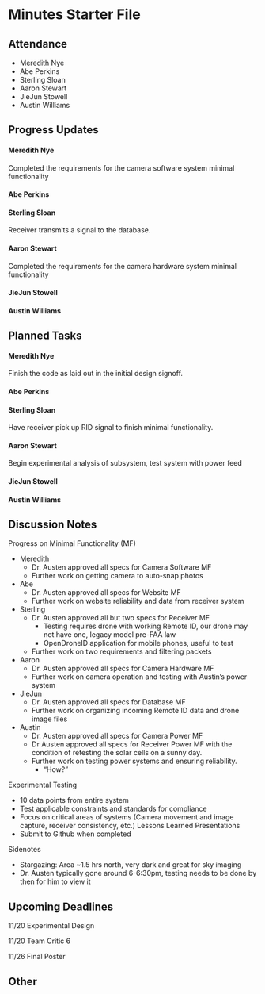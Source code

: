 # Minutes Starter File

## Attendance
   - Meredith Nye
   - Abe Perkins
   - Sterling Sloan
   - Aaron Stewart
   - JieJun Stowell
   - Austin Williams

## Progress Updates
#### Meredith Nye
Completed the requirements for the camera software system minimal functionality
#### Abe Perkins
#### Sterling Sloan
Receiver transmits a signal to the database. 
#### Aaron Stewart
Completed the requirements for the camera hardware system minimal functionality
#### JieJun Stowell
#### Austin Williams

## Planned Tasks
#### Meredith Nye
Finish the code as laid out in the initial design signoff.
#### Abe Perkins
#### Sterling Sloan
Have receiver pick up RID signal to finish minimal functionality. 
#### Aaron Stewart
Begin experimental analysis of subsystem, test system with power feed
#### JieJun Stowell
#### Austin Williams

## Discussion Notes
Progress on Minimal Functionality (MF)
- Meredith
   - Dr. Austen approved all specs for Camera Software MF
   - Further work on getting camera to auto-snap photos
- Abe
   - Dr. Austen approved all specs for Website MF
   - Further work on website reliability and data from receiver system
- Sterling
   - Dr. Austen approved all but two specs for Receiver MF
      - Testing requires drone with working Remote ID, our drone may not have one, legacy model pre-FAA law
      - OpenDroneID application for mobile phones, useful to test
   - Further work on two requirements and filtering packets
- Aaron
   - Dr. Austen approved all specs for Camera Hardware MF
   - Further work on camera operation and testing with Austin’s power system
- JieJun
   - Dr. Austen approved all specs for Database MF
   - Further work on organizing incoming Remote ID data and drone image files
- Austin
   - Dr. Austen approved all specs for Camera Power MF
   - Dr Austen approved all specs for Receiver Power MF with the condition of retesting the solar cells on a sunny day.
   - Further work on testing power systems and ensuring reliability.
        - “How?”

Experimental Testing
- 10 data points from entire system
- Test applicable constraints and standards for compliance
- Focus on critical areas of systems (Camera movement and image capture, receiver
consistency, etc.)
Lessons Learned Presentations
- Submit to Github when completed

Sidenotes
- Stargazing: Area ~1.5 hrs north, very dark and great for sky imaging
- Dr. Austen typically gone around 6-6:30pm, testing needs to be done by then for him to
view it 

## Upcoming Deadlines
11/20 Experimental Design 

11/20 Team Critic 6

11/26 Final Poster

## Other
